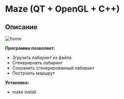 <!DOCTYPE html>
<html>

<head>
    <title>Maze (QT + OpenGL + C++)</title>
</head>

<body>

# Maze (QT + OpenGL + C++)

## Описание
![home](src/im/home.png)

**Программа позволяет:**
- Згрузить лабиринт из файла
- Сгенерировть лабиринт
- Сохранить сгенерированный лабиринт
- Построить маршрут

**Установка:**
- make install